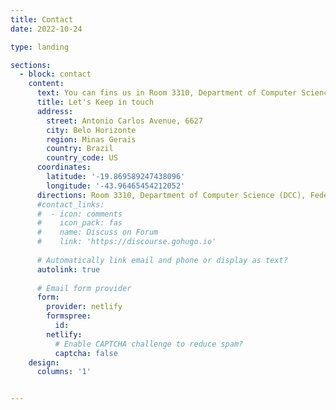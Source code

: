 ```yaml
---
title: Contact
date: 2022-10-24

type: landing

sections:
  - block: contact
    content:
      text: You can fins us in Room 3310, Department of Computer Science (DCC), Federal University of Minas Gerais (UFMG). Antonio Carlos Avenue, 6627, Pampulha, Belo Horizonte, Minas Gerais, Brazil.
      title: Let's Keep in touch
      address:
        street: Antonio Carlos Avenue, 6627
        city: Belo Horizonte
        region: Minas Gerais
        country: Brazil
        country_code: US
      coordinates:
        latitude: '-19.869589247438096'
        longitude: '-43.96465454212052'
      directions: Room 3310, Department of Computer Science (DCC), Federal University of Minas Gerais (UFMG)
      #contact_links:
      #  - icon: comments
      #    icon_pack: fas
      #    name: Discuss on Forum
      #    link: 'https://discourse.gohugo.io'
    
      # Automatically link email and phone or display as text?
      autolink: true
    
      # Email form provider
      form:
        provider: netlify
        formspree:
          id:
        netlify:
          # Enable CAPTCHA challenge to reduce spam?
          captcha: false
    design:
      columns: '1'


---
```

